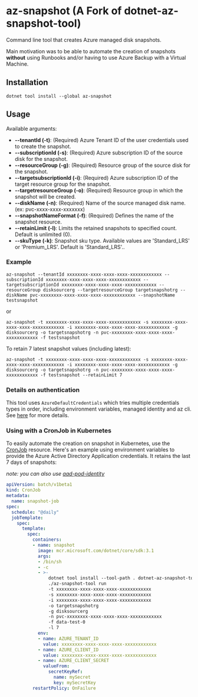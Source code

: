 # az-snapshot (A Fork of dotnet-az-snapshot-tool)

Command line tool that creates Azure managed disk snapshots.

Main motivation was to be able to automate the creation of snapshots **without** using Runbooks and/or having to use Azure Backup with a Virtual Machine.

## Installation

`dotnet tool install --global az-snapshot`

## Usage

Available arguments:

- **--tenantId (-t)**: (Required) Azure Tenant ID of the user credentials used to create the snapshot.
- **--subscriptionId (-s)**: (Required) Azure subscription ID of the source disk for the snapshot.
- **--resourceGroup (-g)**: (Required) Resource group of the source disk for the snapshot.
- **--targetsubscriptionId (-i)**: (Required) Azure subscription ID of the target resource group for the snapshot.
- **--targetresourceGroup (-o)**: (Required) Resource group in which the snapshot will be created.
- **--diskName (-n)**: (Required) Name of the source managed disk name. (ex: pvc-xxxx-xxxx-xxxxxxx) 
- **--snapshotNameFormat (-f)**: (Required) Defines the name of the snapshot resource.
- **--retainLimit (-l)**: Limits the retained snapshots to specified count.  Default is unlimited (0).
- **--skuType (-k)**: Snapshot sku type.  Available values are 'Standard_LRS' or 'Premium_LRS'. Default is 'Standard_LRS'..

### Example

```shell script
az-snapshot --tenantId xxxxxxxx-xxxx-xxxx-xxxx-xxxxxxxxxxxx --subscriptionId xxxxxxxx-xxxx-xxxx-xxxx-xxxxxxxxxxxx --targetsubscriptionId xxxxxxxx-xxxx-xxxx-xxxx-xxxxxxxxxxxx --resourceGroup disksourcerg --targetresourceGroup targetsnapshotrg --diskName pvc-xxxxxxxx-xxxx-xxxx-xxxx-xxxxxxxxxxxx --snapshotName testsnapshot
```

or

```shell script
az-snapshot -t xxxxxxxx-xxxx-xxxx-xxxx-xxxxxxxxxxxx -s xxxxxxxx-xxxx-xxxx-xxxx-xxxxxxxxxxxx -i xxxxxxxx-xxxx-xxxx-xxxx-xxxxxxxxxxxx -g disksourcerg -o targetsnapshotrg -n pvc-xxxxxxxx-xxxx-xxxx-xxxx-xxxxxxxxxxxx -f testsnapshot
```

To retain 7 latest snapshot values (including latest):

```shell script
az-snapshot -t xxxxxxxx-xxxx-xxxx-xxxx-xxxxxxxxxxxx -s xxxxxxxx-xxxx-xxxx-xxxx-xxxxxxxxxxxx -i xxxxxxxx-xxxx-xxxx-xxxx-xxxxxxxxxxxx -g disksourcerg -o targetsnapshotrg -n pvc-xxxxxxxx-xxxx-xxxx-xxxx-xxxxxxxxxxxx -f testsnapshot --retainLimit 7
```

### Details on authentication

This tool uses `AzureDefaultCredentials` which tries multiple credentials types in order, including environment variables, managed identity and az cli.
See [here](https://docs.microsoft.com/en-us/dotnet/api/azure.identity.defaultazurecredential?view=azure-dotnet) for more details.

### Using with a CronJob in Kubernetes

To easily automate the creation on snapshot in Kubernetes, use the [CronJob](https://kubernetes.io/docs/tasks/job/automated-tasks-with-cron-jobs/) resource.
Here's an example using environment variables to provide the Azure Active Directory Application credentials.  It retains the last 7 days of snapshots:

_note: you can also use [aad-pod-identity](https://github.com/Azure/aad-pod-identity)_

```yaml
apiVersion: batch/v1beta1
kind: CronJob
metadata:
  name: snapshot-job
spec:
  schedule: "@daily"
  jobTemplate:
    spec:
      template:
        spec:
          containers:
          - name: snapshot
            image: mcr.microsoft.com/dotnet/core/sdk:3.1
            args:
            - /bin/sh
            - -c
            - >-
                dotnet tool install --tool-path . dotnet-az-snapshot-tool;
                ./az-snapshot-tool run
                -t xxxxxxxx-xxxx-xxxx-xxxx-xxxxxxxxxxxx
                -s xxxxxxxx-xxxx-xxxx-xxxx-xxxxxxxxxxxx 
                -i xxxxxxxx-xxxx-xxxx-xxxx-xxxxxxxxxxxx 
                -o targetsnapshotrg 
                -g disksourcerg
                -n pvc-xxxxxxxx-xxxx-xxxx-xxxx-xxxxxxxxxxxx
                -f data-test-0
                -l 7
            env:
            - name: AZURE_TENANT_ID
              value: xxxxxxxx-xxxx-xxxx-xxxx-xxxxxxxxxxxx
            - name: AZURE_CLIENT_ID
              value: xxxxxxxx-xxxx-xxxx-xxxx-xxxxxxxxxxxx
            - name: AZURE_CLIENT_SECRET
              valueFrom:
                secretKeyRef:
                  name: mySecret
                  key: mySecretKey
          restartPolicy: OnFailure
```
